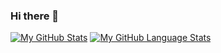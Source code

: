 ### Hi there 👋

<!--
**SeN75/SeN75** is a ✨ _special_ ✨ repository because its `README.md` (this file) appears on your GitHub profile.

Here are some ideas to get you started:

- 🔭 I’m currently working on ...
- 🌱 I’m currently learning ...
- 👯 I’m looking to collaborate on ...
- 🤔 I’m looking for help with ...
- 💬 Ask me about ...
- 📫 How to reach me: ...
- 😄 Pronouns: ...
- ⚡ Fun fact: ...
-->


[![My GitHub Stats](https://github-readme-stats.vercel.app/api/?username=SeN75&count_private=true&theme=tokyonight&showicons=true)]()
[![My GitHub Language Stats](https://github-readme-stats.vercel.app/api/top-langs/?username=SeN75&langs_count=5&theme=tokyonight)]()
